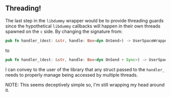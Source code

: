 ## Threading!

The last step in the `libdummy` wrapper would be to provide threading guards since the
hypothetical `libdummy` callbacks will happen in their own threads spawned on the `c` side.
By changing the signature from:
```rust
pub fn handler_(dest: &str, handle: Box<dyn OnSend>) -> UserSpaceWrapper {}
```
to
```rust
pub fn handler_(dest: &str, handle: Box<dyn OnSend + Sync>) -> UserSpaceWrapper {}
```

I can convey to the user of the library that any struct passed to the `handler_` needs to
properly manage being accessed by multiple threads.

NOTE: This seems deceptively simple so, I'm still wrapping my head around it.